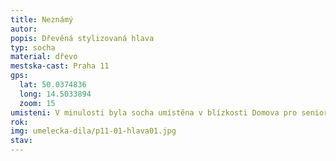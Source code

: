 ```yaml
---
title: Neznámý
autor: 
popis: Dřevěná stylizovaná hlava
typ: socha
material: dřevo
mestska-cast: Praha 11
gps:
  lat: 50.0374836 
  long: 14.5033894
  zoom: 15
umisteni: V minulosti byla socha umístěna v blízkosti Domova pro seniory Háje (K Milíčovu 734), nyní je umístěna v objektu ZŠ Donovalská 1684
rok:
img: umelecka-dila/p11-01-hlava01.jpg
stav:
---
```



